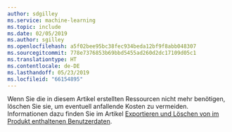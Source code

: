 ```yaml
---
author: sdgilley
ms.service: machine-learning
ms.topic: include
ms.date: 02/05/2019
ms.author: sgilley
ms.openlocfilehash: a5f02bee95bc38fec934beda12bf9f8abb048307
ms.sourcegitcommit: 778e7376853b69bbd5455ad260d2dc17109d05c1
ms.translationtype: HT
ms.contentlocale: de-DE
ms.lasthandoff: 05/23/2019
ms.locfileid: "66154895"
---
```

Wenn Sie die in diesem Artikel erstellten Ressourcen nicht mehr benötigen, löschen Sie sie, um eventuell anfallende Kosten zu vermeiden. Informationen dazu finden Sie im Artikel [Exportieren und Löschen von im Produkt enthaltenen Benutzerdaten](../articles/machine-learning/studio/export-delete-personal-data-dsr.md#delete).